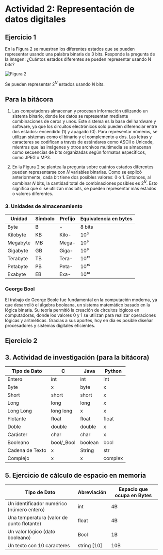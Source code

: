 # Actividad 2: Representación de datos digitales

## Ejercicio 1

En la Figura 2 se muestran los diferentes estados que se pueden representar usando una palabra binaria de 3 bits. Responde la pregunta de la imagen: ¿Cuántos estados diferentes se pueden representar usando N bits?

![Figura 2](../funprog-evalu2-2510-Nicofer1029/Imagenes/Ejercicio%201.png)

Se pueden representar $2^N$ estados usando $N$ bits.


## Para la bitácora

1. Las computadoras almacenan y procesan información utilizando un sistema binario, donde los datos se representan mediante combinaciones de ceros y unos. Este sistema es la base del hardware y software, ya que los circuitos electrónicos solo pueden diferenciar entre dos estados: encendido (1) y apagado (0). Para representar números, se utilizan sistemas como el binario y el complemento a dos. Las letras y caracteres se codifican a través de estándares como ASCII o Unicode, mientras que las imágenes y otros archivos multimedia se almacenan como secuencias de bits organizadas según formatos específicos, como JPEG o MP3.

2. En la Figura 2 se plantea la pregunta sobre cuántos estados diferentes pueden representarse con $N$ variables binarias. Como se explicó anteriormente, cada bit tiene dos posibles valores: 0 o 1. Entonces, al combinar $N$ bits, la cantidad total de combinaciones posibles es $2^N$. Esto significa que si se utilizan más bits, se pueden representar más estados o valores diferentes.


### 3. Unidades de almacenamiento

| Unidad      | Símbolo | Prefijo | Equivalencia en bytes |
|------------|---------|---------|----------------------|
| Byte       | B       | -       | 8 bits               |
| Kilobyte   | KB      | Kilo-   | 10³ |
| Megabyte   | MB      | Mega-   | 10⁶ |
| Gigabyte   | GB      | Giga-   | 10⁹ |
| Terabyte   | TB      | Tera-   | 10¹² |
| Petabyte   | PB      | Peta-   | 10¹⁵ |
| Exabyte    | EB      | Exa-    | 10¹⁸ |

### George Bool

El trabajo de George Boole fue fundamental en la computación moderna, ya que desarrolló el álgebra booleana, un sistema matemático basado en la lógica binaria. Su teoría permitió la creación de circuitos lógicos en computadoras, donde los valores 0 y 1 se utilizan para realizar operaciones lógicas y aritméticas. Gracias a sus aportes, hoy en día es posible diseñar procesadores y sistemas digitales eficientes.

## Ejercicio 2





## 3. Actividad de investigación (para la bitácora)

| Tipo de Dato      | C            | Java      | Python   |
|-------------------|--------------|-----------|----------|
| Entero            | int          | int       | int      |
| Byte              | x            | byte      | x        |
| Short             | short        | short     | x        |
| Long              | long         | long      | x        |
| Long Long         | long long    | x         | x        |
| Flotante          | float        | float     | float    |
| Doble             | double       | double    | x        |
| Carácter          | char         | char      | x        |
| Booleano          | bool/_Bool   | boolean   | bool     |
| Cadena de Texto   | x            | String    | str      |
| Complejo          | x            | x         | complex  |


## 5. Ejercicio de cálculo de espacio en memoria

| Tipo de Dato      | Abreviación | Espacio que ocupa en Bytes|
|-------------------|--------------|-----------|
|Un identificador numérico (número entero) |int | 4B |
| Una temperatura (valor de punto flotante) | float | 4B |
| Un valor lógico (dato booleano) | Bool | 1B |
| Un texto con 10 caracteres | string [10] | 10B |